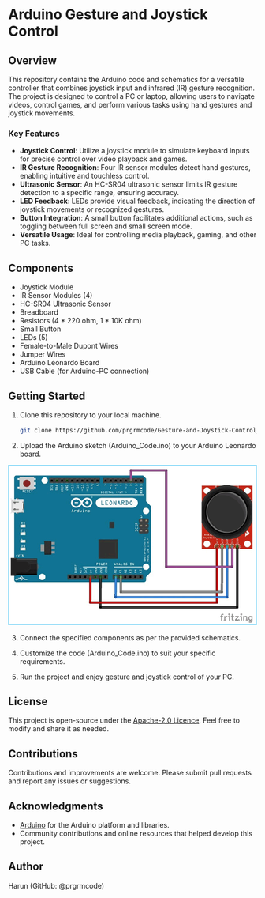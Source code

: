 # Arduino Gesture and Joystick Control



## Overview

This repository contains the Arduino code and schematics for a versatile controller that combines joystick input and infrared (IR) gesture recognition. The project is designed to control a PC or laptop, allowing users to navigate videos, control games, and perform various tasks using hand gestures and joystick movements.

### Key Features

- **Joystick Control**: Utilize a joystick module to simulate keyboard inputs for precise control over video playback and games.
- **IR Gesture Recognition**: Four IR sensor modules detect hand gestures, enabling intuitive and touchless control.
- **Ultrasonic Sensor**: An HC-SR04 ultrasonic sensor limits IR gesture detection to a specific range, ensuring accuracy.
- **LED Feedback**: LEDs provide visual feedback, indicating the direction of joystick movements or recognized gestures.
- **Button Integration**: A small button facilitates additional actions, such as toggling between full screen and small screen mode.
- **Versatile Usage**: Ideal for controlling media playback, gaming, and other PC tasks.

## Components

- Joystick Module
- IR Sensor Modules (4)
- HC-SR04 Ultrasonic Sensor
- Breadboard
- Resistors (4 * 220 ohm, 1 * 10K ohm)
- Small Button
- LEDs (5)
- Female-to-Male Dupont Wires
- Jumper Wires
- Arduino Leonardo Board
- USB Cable (for Arduino-PC connection)

## Getting Started

1. Clone this repository to your local machine.

   ```bash
   git clone https://github.com/prgrmcode/Gesture-and-Joystick-Control_by_Arduino.git
   ```

2. Upload the Arduino sketch (Arduino_Code.ino) to your Arduino Leonardo board.

![Project Preview](./asset/Circuit-Diagram-for-Joystick-Controller-Arduino-Leonardo.png)

3. Connect the specified components as per the provided schematics.

4. Customize the code (Arduino_Code.ino) to suit your specific requirements.

5. Run the project and enjoy gesture and joystick control of your PC.

## License

This project is open-source under the [Apache-2.0 Licence](LICENSE). Feel free to modify and share it as needed.

## Contributions

Contributions and improvements are welcome. Please submit pull requests and report any issues or suggestions.

## Acknowledgments

- [Arduino](https://www.arduino.cc/) for the Arduino platform and libraries.
- Community contributions and online resources that helped develop this project.

## Author
Harun (GitHub: @prgrmcode)